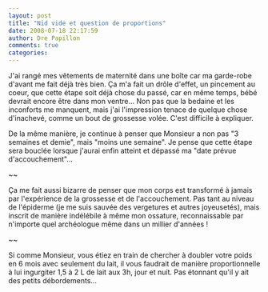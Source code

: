 ```yaml
---
layout: post
title: "Nid vide et question de proportions"
date: 2008-07-18 22:17:59
author: Dre Papillon
comments: true
categories: 
---
```



J'ai rangé mes vêtements de maternité dans une boîte car ma garde-robe d'avant me fait déjà très bien. Ça m'a fait un drôle d'effet, un pincement au coeur, que cette étape soit déjà chose du passé, car en même temps, bébé devrait encore être dans mon ventre... Non pas que la bedaine et les inconforts me manquent, mais j'ai l'impression tenace de quelque chose d'inachevé, comme un bout de grossesse volée. C'est difficile à expliquer.

De la même manière, je continue à penser que Monsieur a non pas "3 semaines et demie", mais "moins une semaine". Je pense que cette étape sera bouclée lorsque j'aurai enfin atteint et dépassé ma "date prévue d'accouchement"...

~~

Ça me fait aussi bizarre de penser que mon corps est transformé à jamais par l'expérience de la grossesse et de l'accouchement. Pas tant au niveau de l'épiderme (je me suis sauvée des vergetures et autres joyeusetés), mais inscrit de manière indélébile à même mon ossature, reconnaissable par n'importe quel archéologue même dans un millier d'années !

~~

Si comme Monsieur, vous étiez en train de chercher à doubler votre poids en 6 mois avec seulement du lait, il vous faudrait de manière proportionnelle à lui ingurgiter 1,5 à 2 L de lait aux 3h, jour et nuit. Pas étonnant qu'il y ait des petits débordements...